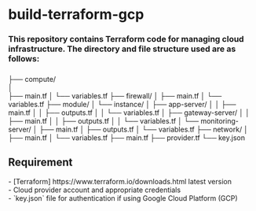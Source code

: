 # build-terraform-gcp

###

### This repository contains Terraform code for managing cloud infrastructure. The directory and file structure used are as follows:

###

├── compute/<br>
│<br> ├── main.tf
│ └── variables.tf
├── firewall/
│ ├── main.tf
│ └── variables.tf
├── module/
│ └── instance/
│ ├── app-server/
│ │ ├── main.tf
│ │ ├── outputs.tf
│ │ └── variables.tf
│ ├── gateway-server/
│ │ ├── main.tf
│ │ ├── outputs.tf
│ │ └── variables.tf
│ └── monitoring-server/
│ ├── main.tf
│ ├── outputs.tf
│ └── variables.tf
├── network/
│ ├── main.tf
│ └── variables.tf
├── main.tf
├── provider.tf
└── key.json

###

## Requirement
<p>- [Terraform] https://www.terraform.io/downloads.html latest version<br>
- Cloud provider account and appropriate credentials<br>
- `key.json` file for authentication if using Google Cloud Platform (GCP)</p>
